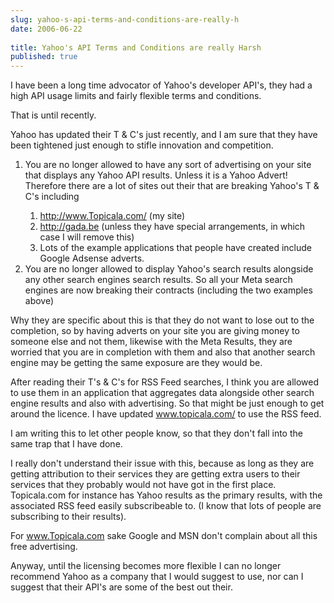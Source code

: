 ```yaml
---
slug: yahoo-s-api-terms-and-conditions-are-really-h
date: 2006-06-22
 
title: Yahoo's API Terms and Conditions are really Harsh
published: true
---
```

<span><p>I have been a long time advocator of Yahoo's developer API's, they had a high API usage limits and fairly flexible terms and conditions.<br /></p>
<p>That is until recently.<br /></p>
<p>Yahoo has updated their T &amp; C's just recently, and I am sure that they have been tightened just enough to stifle innovation and competition. <br /></p>
<ol>
<li><div>You are no longer allowed to have any sort of advertising on your site that displays any Yahoo API results.  Unless it is a Yahoo Advert! Therefore there are a lot of sites out their that are breaking Yahoo's T &amp; C's  including<br />
</div></li>
<ol>
<li><div>
<a href="http://www.Topicala.com/">http://www.Topicala.com/</a> (my site)<br />
</div></li>
<li><div>
<a href="http://gada.be">http://gada.be</a> (unless they have special arrangements, in which case I will remove this)<br />
</div></li>
<li><div>Lots of the example applications that people have created include Google Adsense adverts.<br />
</div></li>
</ol>
<li><div>You are no longer allowed to display Yahoo's search results alongside any other search engines search results.  So all your Meta search engines are now breaking their contracts (including the two examples above)<br />
</div></li>
</ol>
<p>Why they are specific about this is that they do not want to lose out to the completion, so by having adverts on your site you are giving money to someone else and not them, likewise with the Meta Results, they are worried that you are in completion with them and also that another search engine may be getting the same exposure are they would be.<br /></p>
<p>After reading their T's &amp; C's for RSS Feed searches, I think you are allowed to use them in an application that aggregates data alongside other search engine results and also with advertising.  So that might be just enough to get around the licence.  I have updated <a href="http://www.topicala.com/">www.topicala.com/</a> to use the RSS feed.<br /></p>
<p>I am writing this to let other people know, so that they don't fall into the same trap that I have done.<br /></p>
<p>I really don't understand their issue with this, because as long as they are getting attribution to their services they are getting extra users to their services that they probably would not have got in the first place.  Topicala.com for instance has Yahoo results as the primary results, with the associated RSS feed easily subscribeable to. (I know that lots of people are subscribing to their results).<br /></p>
<p>For <a href="http://www.Topicala.com">www.Topicala.com</a> sake Google and MSN don't complain about all this free advertising.<br /></p>
<p>Anyway, until the licensing becomes more flexible I can no longer recommend Yahoo as a company that I would suggest to use, nor can I suggest that their API's are some of the best out their. </p></span><div class="blogger-post-footer"><img class="posterous_download_image" src="https://blogger.googleusercontent.com/tracker/8109338-115098283576141739?l=www.kinlan.co.uk%2Findex.html" height="1" alt="" width="1" /></div>

